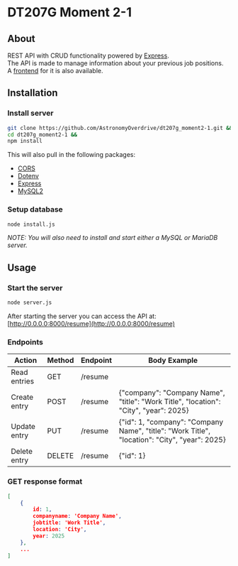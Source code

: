 # DT207G Moment 2-1
## About
REST API with CRUD functionality powered by [Express](https://www.npmjs.com/package/express).<br>
The API is made to manage information about your previous job positions.<br>
A [frontend](https://github.com/AstronomyOverdrive/dt207g_moment2-2) for it is also available.
## Installation
### Install server
```sh
git clone https://github.com/AstronomyOverdrive/dt207g_moment2-1.git &&
cd dt207g_moment2-1 &&
npm install
```
This will also pull in the following packages:
- [CORS](https://www.npmjs.com/package/cors)
- [Dotenv](https://www.npmjs.com/package/dotenv)
- [Express](https://www.npmjs.com/package/express)
- [MySQL2](https://www.npmjs.com/package/mysql2)

### Setup database
```sh
node install.js
```
*NOTE: You will also need to install and start either a MySQL or MariaDB server.*

## Usage
### Start the server
```sh
node server.js
```
After starting the server you can access the API at: [http://0.0.0.0:8000/resume](http://0.0.0.0:8000/resume)
### Endpoints
|Action       |Method |Endpoint |Body Example |
|-------------|-------|---------|-|
|Read entries |GET    |/resume  | |
|Create entry |POST   |/resume  |{"company": "Company Name", "title": "Work Title", "location": "City", "year": 2025} |
|Update entry |PUT    |/resume  |{"id": 1, "company": "Company Name", "title": "Work Title", "location": "City", "year": 2025} |
|Delete entry |DELETE |/resume  |{"id": 1} |
### GET response format
```json
[
	{
		id: 1,
		companyname: 'Company Name',
		jobtitle: 'Work Title',
		location: 'City',
		year: 2025
	},
	...
]
```
